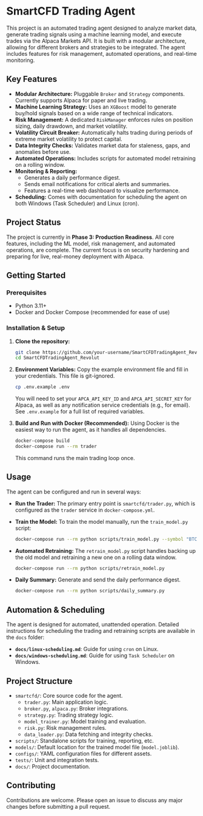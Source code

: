 # SmartCFD Trading Agent

This project is an automated trading agent designed to analyze market data, generate trading signals using a machine learning model, and execute trades via the Alpaca Markets API. It is built with a modular architecture, allowing for different brokers and strategies to be integrated. The agent includes features for risk management, automated operations, and real-time monitoring.

## Key Features

- **Modular Architecture:** Pluggable `Broker` and `Strategy` components. Currently supports Alpaca for paper and live trading.
- **Machine Learning Strategy:** Uses an `XGBoost` model to generate buy/hold signals based on a wide range of technical indicators.
- **Risk Management:** A dedicated `RiskManager` enforces rules on position sizing, daily drawdown, and market volatility.
- **Volatility Circuit Breaker:** Automatically halts trading during periods of extreme market volatility to protect capital.
- **Data Integrity Checks:** Validates market data for staleness, gaps, and anomalies before use.
- **Automated Operations:** Includes scripts for automated model retraining on a rolling window.
- **Monitoring & Reporting:**
    - Generates a daily performance digest.
    - Sends email notifications for critical alerts and summaries.
    - Features a real-time web dashboard to visualize performance.
- **Scheduling:** Comes with documentation for scheduling the agent on both Windows (Task Scheduler) and Linux (cron).

## Project Status

The project is currently in **Phase 3: Production Readiness**. All core features, including the ML model, risk management, and automated operations, are complete. The current focus is on security hardening and preparing for live, real-money deployment with Alpaca.

## Getting Started

### Prerequisites
- Python 3.11+
- Docker and Docker Compose (recommended for ease of use)

### Installation & Setup

1.  **Clone the repository:**
    ```bash
    git clone https://github.com/your-username/SmartCFDTradingAgent_Revolut.git
    cd SmartCFDTradingAgent_Revolut
    ```

2.  **Environment Variables:**
    Copy the example environment file and fill in your credentials. This file is git-ignored.
    ```bash
    cp .env.example .env
    ```
    You will need to set your `APCA_API_KEY_ID` and `APCA_API_SECRET_KEY` for Alpaca, as well as any notification service credentials (e.g., for email). See `.env.example` for a full list of required variables.

3.  **Build and Run with Docker (Recommended):**
    Using Docker is the easiest way to run the agent, as it handles all dependencies.
    ```bash
    docker-compose build
    docker-compose run --rm trader
    ```
    This command runs the main trading loop once.

## Usage

The agent can be configured and run in several ways:

- **Run the Trader:**
  The primary entry point is `smartcfd/trader.py`, which is configured as the `trader` service in `docker-compose.yml`.

- **Train the Model:**
  To train the model manually, run the `train_model.py` script:
  ```bash
  docker-compose run --rm python scripts/train_model.py --symbol "BTC/USD" --interval "1h"
  ```

- **Automated Retraining:**
  The `retrain_model.py` script handles backing up the old model and retraining a new one on a rolling data window.
  ```bash
  docker-compose run --rm python scripts/retrain_model.py
  ```

- **Daily Summary:**
  Generate and send the daily performance digest.
  ```bash
  docker-compose run --rm python scripts/daily_summary.py
  ```

## Automation & Scheduling

The agent is designed for automated, unattended operation. Detailed instructions for scheduling the trading and retraining scripts are available in the `docs` folder:
- **`docs/linux-scheduling.md`**: Guide for using `cron` on Linux.
- **`docs/windows-scheduling.md`**: Guide for using `Task Scheduler` on Windows.

## Project Structure

- `smartcfd/`: Core source code for the agent.
  - `trader.py`: Main application logic.
  - `broker.py`, `alpaca.py`: Broker integrations.
  - `strategy.py`: Trading strategy logic.
  - `model_trainer.py`: Model training and evaluation.
  - `risk.py`: Risk management rules.
  - `data_loader.py`: Data fetching and integrity checks.
- `scripts/`: Standalone scripts for training, reporting, etc.
- `models/`: Default location for the trained model file (`model.joblib`).
- `configs/`: YAML configuration files for different assets.
- `tests/`: Unit and integration tests.
- `docs/`: Project documentation.

## Contributing

Contributions are welcome. Please open an issue to discuss any major changes before submitting a pull request.

